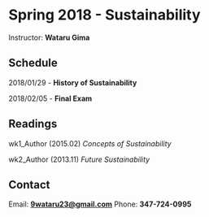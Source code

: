 # Spring 2018 - **Sustainability** 
Instructor: **Wataru Gima**

## Schedule
2018/01/29 - **History of Sustainability**

2018/02/05 - **Final Exam**

## Readings 
wk1_Author (2015.02) *Concepts of Sustainability* 

wk2_Author (2013.11) *Future Sustainability*

## Contact 
Email: **9wataru23@gmail.com**
Phone: **347-724-0995** 